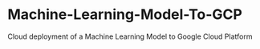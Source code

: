 # Machine-Learning-Model-To-GCP
Cloud deployment of a Machine Learning Model to Google Cloud Platform
